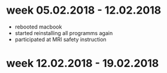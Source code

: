 # week 05.02.2018 - 12.02.2018

- rebooted macbook
- started reinstalling all programms again
- participated at MRI safety instruction

# week 12.02.2018 - 19.02.2018

